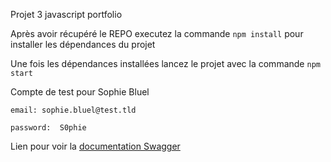 Projet 3 javascript portfolio 

Après avoir récupéré le REPO executez la commande `npm install` pour installer les dépendances du projet

Une fois les dépendances installées lancez le projet avec la commande `npm start`

Compte de test pour Sophie Bluel

```
email: sophie.bluel@test.tld

password:  S0phie 
```
Lien pour voir la
[documentation Swagger](http://localhost:5678/api-docs/)
